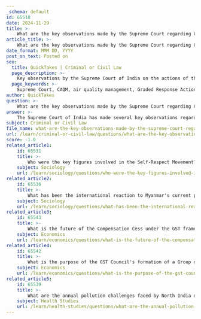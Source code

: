 ```yaml
---
_schema: default
id: 65518
date: 2024-11-29
title: >-
    What are the key observations made by the Supreme Court regarding CAQM's actions?
article_title: >-
    What are the key observations made by the Supreme Court regarding CAQM's actions?
date_format: MMM DD, YYYY
post_on_text: Posted on
seo:
  title: QuickTakes | Criminal or Civil Law
  page_description: >-
    Key observations by the Supreme Court of India on the actions of the Commission for Air Quality Management (CAQM), focusing on accountability for non-compliance, reassessment of school closures, continuation of emergency measures, criticism of delayed actions, and the court's role in overseeing air quality measures.
  page_keywords: >-
    Supreme Court, CAQM, air quality management, Graded Response Action Plan, air pollution, accountability, educational restrictions, emergency measures, AQI, judicial oversight
author: QuickTakes
question: >-
    What are the key observations made by the Supreme Court regarding CAQM's actions?
answer: >-
    The Supreme Court of India has made several key observations regarding the actions of the Commission for Air Quality Management (CAQM) in relation to air pollution management, particularly in the context of the Graded Response Action Plan (GRAP) Stage IV measures. Here are the main points:\n\n1. **Non-Compliance and Accountability**: The Supreme Court has expressed strong dissatisfaction with the CAQM's handling of non-compliance issues. It has directed the CAQM to expedite actions against top police, government, and civic agency officials in Delhi who have violated orders related to the implementation of the ban on heavy trucks entering the city. The court emphasized the need for accountability among officials who have shown a careless approach towards the enforcement of air quality norms.\n\n2. **Reassessment of Educational Restrictions**: Amid severe air pollution, the court has ordered the CAQM to reconsider its decision to close schools, particularly for classes 10 to 12. The court noted the adverse impact of such closures on students, many of whom rely on mid-day meals and lack the infrastructure for online classes. The court has urged the CAQM to balance air quality measures with the educational needs of students.\n\n3. **Continuation of Emergency Measures**: The Supreme Court has mandated that emergency measures under Stage IV of the GRAP remain in effect, despite claims from the Centre that the Air Quality Index (AQI) was within "manageable limits." The court has insisted that these measures should continue until further notice, highlighting the ongoing severity of the air pollution crisis.\n\n4. **Criticism of Delayed Actions**: The court has criticized the CAQM for its delayed actions in addressing air pollution and has called for more proactive measures to contain the crisis. It has reiterated the importance of taking immediate and effective steps to manage air quality, rather than waiting for conditions to worsen.\n\n5. **Judicial Oversight**: The Supreme Court has taken an active role in overseeing the implementation of air quality measures, indicating that it will continue to monitor the situation closely and hold the CAQM accountable for its actions.\n\nThese observations reflect the court's commitment to ensuring that air quality management is taken seriously and that the health and well-being of the public, particularly vulnerable populations like students, are prioritized in the face of ongoing air pollution challenges.
subject: Criminal or Civil Law
file_name: what-are-the-key-observations-made-by-the-supreme-court-regarding-caqms-actions.md
url: /learn/criminal-or-civil-law/questions/what-are-the-key-observations-made-by-the-supreme-court-regarding-caqms-actions
score: -1.0
related_article1:
    id: 65531
    title: >-
        Who were the key figures involved in the Self-Respect Movement?
    subject: Sociology
    url: /learn/sociology/questions/who-were-the-key-figures-involved-in-the-selfrespect-movement
related_article2:
    id: 65536
    title: >-
        What has been the international reaction to Myanmar's current political situation?
    subject: Sociology
    url: /learn/sociology/questions/what-has-been-the-international-reaction-to-myanmars-current-political-situation
related_article3:
    id: 65543
    title: >-
        What is the future of the Compensation Cess under the GST framework?
    subject: Economics
    url: /learn/economics/questions/what-is-the-future-of-the-compensation-cess-under-the-gst-framework
related_article4:
    id: 65542
    title: >-
        What is the purpose of the GST Council's formation of a Group of Ministers?
    subject: Economics
    url: /learn/economics/questions/what-is-the-purpose-of-the-gst-councils-formation-of-a-group-of-ministers
related_article5:
    id: 65539
    title: >-
        What are the annual pollution challenges faced by North India during winter?
    subject: Health Studies
    url: /learn/health-studies/questions/what-are-the-annual-pollution-challenges-faced-by-north-india-during-winter
---
```


&nbsp;